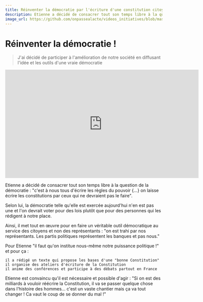 ```yaml
---
title: Réinventer la démocratie par l'écriture d'une constitution citoyenne
description: Etienne a décidé de consacrer tout son temps libre à la question de la démocratie "c'est à nous tous d'écrire les règles du pouvoir {...} on laisse écrire les constitutions par ceux qui ne devraient pas le faire".
image_url: https://github.com/onpassealacte/videos_initiatives/blob/master/media/constitution.jpg?raw=true
---
```


# Réinventer la démocratie !

> J'ai décidé de participer à l'amélioration de notre société en diffusant l'idée et les outils d'une vraie démocratie

<iframe src="https://player.vimeo.com/video/149499342" width="620" height="348" frameborder="0" webkitallowfullscreen mozallowfullscreen allowfullscreen></iframe>

Etienne a décidé de consacrer tout son temps libre à la question de la démocratie : "c'est à nous tous d'écrire les règles du pouvoir {...} on laisse écrire les constitutions par ceux qui ne devraient pas le faire".

Selon lui, la démocratie telle qu'elle est exercée aujourd'hui n'en est pas une et l'on devrait voter pour des lois plutôt que pour des personnes qui les rédigent à notre place.

Ainsi, il met tout en œuvre pour en faire un véritable outil démocratique au service des citoyens et non des représentants : "on est trahi par nos représentants. Les partis politiques représentent les banques et pas nous."

Pour Etienne "il faut qu'on institue nous-même notre puissance politique !" et pour ça :

    il a rédigé un texte qui propose les bases d'une "bonne Constitution"
    il organise des ateliers d'écriture de la Constitution
    il anime des conférences et participe à des débats partout en France

Etienne est convaincu qu'il est nécessaire et possible d'agir : "Si on est des milliards à vouloir réécrire la Constitution, il va se passer quelque chose dans l'histoire des hommes... c'est un vaste chantier mais ça va tout changer ! Ca vaut le coup de se donner du mal !"
